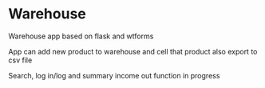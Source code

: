 # Warehouse

Warehouse app based on flask and wtforms

App can add new product to warehouse and cell that product also export to csv file

Search, log in/log and summary income out function in progress 
